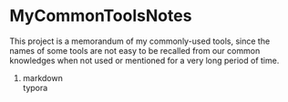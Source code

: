 # MyCommonToolsNotes
This project is a memorandum of my commonly-used tools, since the names of some tools are not easy to be recalled from our common knowledges when not used or mentioned for a very long period of time.

1. markdown   
  typora